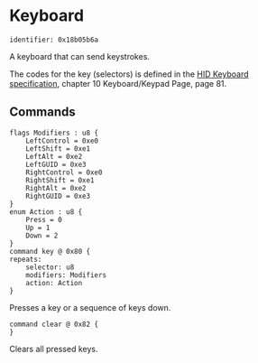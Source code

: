 # Keyboard

    identifier: 0x18b05b6a
    
A keyboard that can send keystrokes.

The codes for the key (selectors) is defined in the [HID Keyboard
specification](https://usb.org/sites/default/files/hut1_21.pdf), chapter 10 Keyboard/Keypad Page, page 81.
    
## Commands

    flags Modifiers : u8 {
        LeftControl = 0xe0
        LeftShift = 0xe1
        LeftAlt = 0xe2
        LeftGUID = 0xe3
        RightControl = 0xe0
        RightShift = 0xe1
        RightAlt = 0xe2
        RightGUID = 0xe3
    }
    enum Action : u8 {
        Press = 0
        Up = 1
        Down = 2
    }
    command key @ 0x80 {
    repeats:
        selector: u8
        modifiers: Modifiers
        action: Action
    }
    
Presses a key or a sequence of keys down.

    command clear @ 0x82 {
    }
    
Clears all pressed keys.
